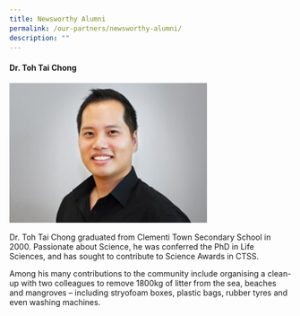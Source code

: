 ```yaml
---
title: Newsworthy Alumni
permalink: /our-partners/newsworthy-alumni/
description: ""
---
```

#### **Dr. Toh Tai Chong**

<img style="width:70%" src="/images/dr%20toh%20tai%20chong.jpg">

Dr. Toh Tai Chong graduated from Clementi Town Secondary School in 2000. Passionate about Science, he was conferred the PhD in Life Sciences, and has sought to contribute to Science Awards in CTSS. 

Among his many contributions to the community include organising a clean-up with two colleagues to remove 1800kg of litter from the sea, beaches and mangroves – including stryofoam boxes, plastic bags, rubber tyres and even washing machines.
